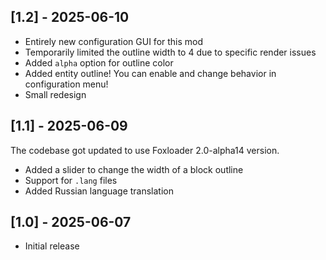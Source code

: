
## [1.2] - 2025-06-10

- Entirely new configuration GUI for this mod
- Temporarily limited the outline width to 4 due to specific render issues
- Added `alpha` option for outline color
- Added entity outline! You can enable and change behavior in configuration menu!
- Small redesign

## [1.1] - 2025-06-09
The codebase got updated to use Foxloader 2.0-alpha14 version.

- Added a slider to change the width of a block outline
- Support for `.lang` files
- Added Russian language translation

## [1.0] - 2025-06-07
- Initial release